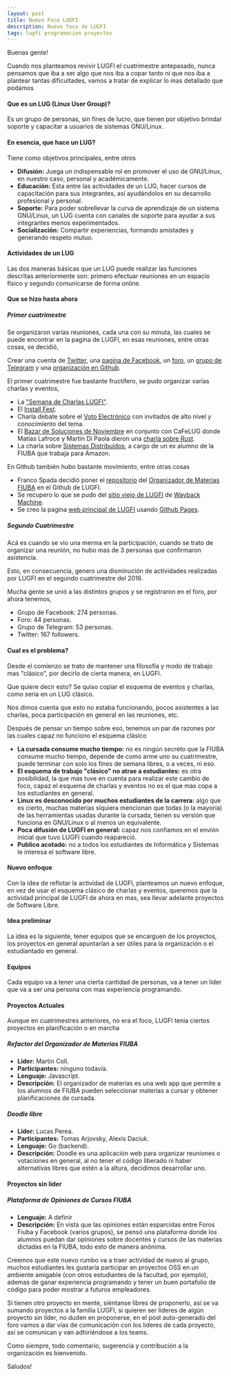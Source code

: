 ```yaml
---
layout: post
title: Nuevo Foco LUGFI
description: Nuevo foco de LUGFI
tags: lugfi programacion proyectos
---
```


Buenas gente!  

Cuando nos planteamos revivir LUGFI el cuatrimestre antepasado, nunca pensamos que iba a ser algo que nos iba a
copar tanto ni que nos iba a plantear tantas dificultades, vamos a tratar de explicar lo mas detallado que podamos


#### Que es un LUG (Linux User Group)?

Es un grupo de personas, sin fines de lucro, que tienen por objetivo brindar soporte y capacitar a
usuarios de sistemas GNU/Linux.

#### En esencia, que hace un LUG?

Tiene como objetivos principales, entre otros

*   **Difusión:**  Juega un indispensable rol en promover el uso de GNU/Linux, en nuestro caso, personal y académicamente.
*   **Educación:** Esta entre las actividades de un LUG, hacer cursos de capacitación para sus integrantes, así ayudándolos en su desarrollo profesional y personal.
*   **Soporte:** Para poder sobrellevar la curva de aprendizaje de un sistema GNU/Linux, un LUG cuenta con canales de soporte para ayudar a sus integrantes menos experimentados.
*   **Socialización:** Compartir experiencias, formando amistades y generando respeto mutuo.


#### Actividades de un LUG

Las dos maneras básicas que un LUG puede realizar las funciones descritas anteriormente son: primero efectuar reuniones en un espacio físico y segundo comunicarse de forma online.

#### Que se hizo hasta ahora
##### Primer cuatrimestre

Se organizaron varias reuniones, cada una con su minuta, las cuales se puede encontrar en la pagina de LUGFI, en esas reuniones, entre otras cosas, se decidió,

Crear una cuenta de [Twitter](https://twitter.com/LUGFI_Oficial), una 
                    [pagina de Facebook](https://www.facebook.com/groups/lugfi/), un 
                    [foro](https://foro.lug.fi.uba.ar/), un 
                    [grupo de Telegram](https://telegram.me/joinchat/AHsQQT-zSbFrpCbq09ojpw) y una 
                    [organización en Github](https://github.com/lugfi).

El primer cuatrimestre fue bastante fructífero, se pudo organizar varias charlas y eventos,

*   La ["Semana de Charlas LUGFI"](https://lugfi.github.io/2016/08/16/semana-lugfi-2016.html).
*   El [Install Fest](https://lugfi.github.io/2016/09/07/dia-instalaciones-septiembre-2016.html).
*   Charla debate sobre el [Voto Electrónico](https://lugfi.github.io/2016/10/24/voto-electronico-en-debate.html) con invitados de alto nivel y conocimiento del tema.
*   El [Bazar de Soluciones de Noviembre](https://lugfi.github.io/2016/11/15/bazar-de-soluciones-noviembre-2016.html) en conjunto con CaFeLUG donde Matias Lafroce y Martin Di Paola dieron una [charla sobre Rust](https://www.youtube.com/watch?v=LvH3mlEdwKM).
*   La charla sobre [Sistemas Distribuidos](https://lugfi.github.io/2016/11/25/sistemas-distribuidos-en-la-industria.html), a cargo de un ex alumno de la FIUBA que trabaja para Amazon.    


En Github también hubo bastante movimiento, entre otras cosas

*   Franco Spada decidió poner el [repositorio](https://github.com/lugfi/organizador-fiuba) del [Organizador de Materias FIUBA](https://lugfi.github.io/organizador-fiuba/) en el Github de LUGFI.
*   Se recupero lo que se pudo del [sitio viejo de LUGFI](https://lugfi.github.io/lugfi-classic/) de [Wayback Machine](https://archive.org/web/).
*   Se creo la pagina [web principal de LUGFI](https://lugfi.github.io/) usando [Github Pages](https://pages.github.com/).



##### Segundo Cuatrimestre

Acá es cuando se vio una merma en la participación, cuando se trato de organizar una reunión, no hubo mas de 3
personas que confirmaron asistencia.

Esto, en consecuencia, genero una disminución de actividades realizadas por LUGFI en el segundo cuatrimestre del 2016.


Mucha gente se unió a las distintos grupos y se registraron en el foro, por ahora tenemos,

*   Grupo de Facebook: 274 personas.
*   Foro: 44 personas.
*   Grupo de Telegram: 53 personas.
*   Twitter: 167 followers.  


#### Cual es el problema?

Desde el comienzo se trato de mantener una filosofía y modo de trabajo mas "clásico", por decirlo de cierta manera, en LUGFI.

Que quiere decir esto? Se quiso copiar el esquema de eventos y charlas, como seria en un LUG clásico.

Nos dimos cuenta que esto no estaba funcionando, pocos asistentes a las charlas, poca participación en general en las reuniones, etc.

Después de pensar un tiempo sobre eso, tenemos un par de razones por las cuales capaz no funciono el esquema clásico

*   **La cursada consume mucho tiempo:** no es ningún secreto que la FIUBA consume mucho tiempo, depende de como arme uno su cuatrimestre, puede terminar con solo los fines de semana libres, o a veces, ni eso.
*   **El esquema de trabajo "clásico" no atrae a estudiantes:** es otra posibilidad, la que mas tuve en cuenta para realizar este cambio de foco, capaz el esquema de charlas y eventos no es el que mas copa a los estudiantes en general.
*   **Linux es desconocido por muchos estudiantes de la carrera:** algo que es cierto, muchas materias siquiera mencionan que todas (o la mayoría) de las herramientas usadas durante la cursada, tienen su versión que funciona en GNU/Linux o al menos un equivalente.
*   **Poca difusión de LUGFI en general:** capaz nos confiamos en el envión inicial que tuvo LUGFI cuando reapareció.
*   **Publico acotado:** no a todos los estudiantes de Informática y Sistemas le interesa el software libre.

#### Nuevo enfoque

Con la idea de reflotar la actividad de LUGFI, planteamos un nuevo enfoque, en vez de usar el esquema clásico de charlas y eventos, queremos que la actividad principal de LUGFI de ahora en mas, sea llevar adelante proyectos de Software Libre.


#### Idea preliminar

La idea es la siguiente, tener equipos que se encarguen de los proyectos, los proyectos en general apuntarían a ser útiles para la organización o el estudiantado en general.

#### Equipos

Cada equipo va a tener una cierta cantidad de personas, va a tener un líder que va a ser una persona con mas experiencia programando. 


#### Proyectos Actuales

Aunque en cuatrimestres anteriores, no era el foco, LUGFI tenia ciertos proyectos en planificación o en marcha

##### Refactor del Organizador de Materias FIUBA

*   **Líder:** Martin Coll.
*   **Participantes:** ninguno todavía.
*   **Lenguaje:** Javascript.
*   **Descripción:** El organizador de materias es una web app que permite a los alumnos de FIUBA pueden seleccionar materias a cursar y obtener planificaciones de cursada.

##### Doodle libre
*   **Líder:** Lucas Perea.
*   **Participantes:** Tomas Arjovsky, Alexis Daciuk.
*   **Lenguaje:** Go (backend).
*   **Descripción:**  Doodle es una aplicación web para organizar reuniones o votaciones en general, al no tener el código liberado ni haber alternativas libres que estén a la altura, decidimos desarrollar uno.


#### Proyectos sin líder

##### Plataforma de Opiniones de Cursos FIUBA

*   **Lenguaje:** A definir
*   **Descripción:** En vista que las opiniones están esparcidas entre Foros Fiuba y Facebook (varios grupos), se pensó una plataforma donde los alumnos puedan dar opiniones sobre docentes y cursos de las materias dictadas en la FIUBA, todo esto de manera anónima.


Creemos que este nuevo rumbo va a traer actividad de nuevo al grupo, muchos estudiantes les gustaría participar en proyectos OSS en un ambiente amigable (con otros estudiantes de la facultad, por ejemplo), ademas de ganar experiencia programando y tener un buen portafolio de código para poder mostrar a futuros empleadores.


Si tienen otro proyecto en mente, siéntanse libres de proponerlo, así se va sumando proyectos a la familia LUGFI, si quieren ser lideres de algún proyecto sin líder, no duden en proponerse, en el post auto-generado del foro vamos a dar vías de comunicación con los lideres de cada proyecto, así se comunican y van adhiriéndose a los teams.

Como siempre, todo comentario, sugerencia y contribución a la organización es bienvenido.

Saludos!


